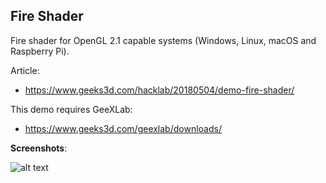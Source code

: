 <h2>Fire Shader</h2>

Fire shader for OpenGL 2.1 capable systems (Windows, Linux, macOS and Raspberry Pi).

Article:
- https://www.geeks3d.com/hacklab/20180504/demo-fire-shader/

This demo requires GeeXLab:
- https://www.geeks3d.com/geexlab/downloads/


<b>Screenshots</b>:

![alt text](https://github.com/jegx/geexlab/blob/master/demos/shader-fire/screenshots/geexlab-demo-fire-shader.jpg)

